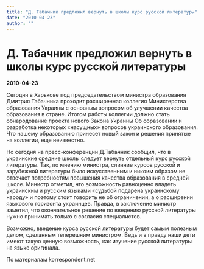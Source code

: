 ```yaml
---
title: "Д. Табачник предложил вернуть в школы курс русской литературы"
date: "2010-04-23"
author: ""
---
```


# Д. Табачник предложил вернуть в школы курс русской литературы

**2010-04-23** 

Сегодня в Харькове под председательством министра образования Дмитрия Табачника проходит расширенная коллегия Министерства образования Украины с основным вопросом об улучшении качества образования в стране. Итогом работы коллегии должно стать обнародование проекта нового Закона Украины Об образовании и разработка некоторых «насущных» вопросов украинского образования. Что нашему образованию принесет новый закон и решения принятые на коллегии, еще неизвестно.



Но сегодня на пресс-конференции Д.Табачник сообщил, что в украинские средние школы следует вернуть отдельный курс русской литературы. Так, по мнению министра, слияние курсов русской и зарубежной литературы было искусственным и никоим образом не отвечает потребностям повышения качества образования в средней школе. Министр отметил, что возможность равноценно владеть украинским и русским языками «судьбой подарена украинскому народу» и поэтому стоит говорить не об ограничении, а о расширении языкового горизонта украинцев. Правда, в заключение министр заметил, что окончательное решение по введению русской литературы нужно принимать только с согласия специалистов. 



Возможно, введение курса русской литературы будет самым полезным делом, сделанным теперешним министром. Ведь и в правду наши дети имеют такую ценную возможность, как изучение русской литературы на языке оригинала. 



По материалам korrespondent.net